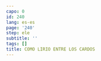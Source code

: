 ```yaml
---
capo: 0
id: 240
lang: es-es
page: '240'
step: ele
subtitle: ''
tags: []
title: COMO LIRIO ENTRE LOS CARDOS
---
```


